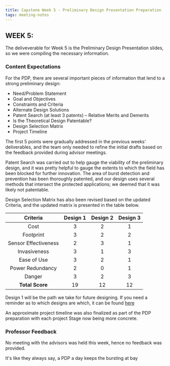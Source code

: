 ```yaml
---
title: Capstone Week 5 - Preliminary Design Presentation Preparation
tags: meeting-notes
---
```

## WEEK 5:
<!--summary statement-->
The deliveverable for Week 5 is the Preliminary Design Presentation slides, so we were compiling the necessary information.

### Content Expectations

For the PDP, there are several important pieces of information that lend to a strong preliminary design:
- Need/Problem Statement
- Goal and Objectives
- Constraints and Criteria
- Alternate Design Solutions
- Patent Search (at least 3 patents) – Relative Merits and Demerits
- Is the Theoretical Design Patentable?
- Design Selection Matrix
- Project Timeline

The first 5 points were gradually addressed in the previous weeks' deliverables, and the team only needed to refine the initial drafts based on the feedback provided during advisor meetings.

Patent Search was carried out to help gauge the viability of the preliminary design, and it was pretty helpful to gauge the extents to which the field has been blocked for further innovation. The area of burst detection and prevention has been thoroughly patented, and our design uses several methods that intersect the protected applications; we deemed that it was likely not patentable.

Design Selection Matrix has also been revised based on the updated Criteria, and the updated matrix is presented in the table below.

| Criteria             | Design 1  | Design 2   |Design 3    |
| :----:               |  :----:   |   :----:   | :----:     |
|    Cost              |     3     |      2     |      1     |
|  Footprint           |     3     |      2     |      2     |
| Sensor Effectiveness |     2     |      3     |      1     |
|  Invasiveness        |     3     |      1     |      3     |
|   Ease of Use        |     3     |      2     |      1     |
|  Power Redundancy    |     2     |      0     |      1     |
|  Danger              |     3     |      2     |      3     |
|  **Total Score**     |     19    |      12    |      12    |

Design 1 will be the path we take for future designing. If you need a reminder as to which designs are which, it can be found [here]()

An approximate project timeline was also finalized as part of the PDP preparation with each project Stage now being more concrete.

### Professor Feedback

No meeting with the advisors was held this week, hence no feedback was provided.

It's like they always say, a PDP a day keeps the bursting at bay
<!--more-->
